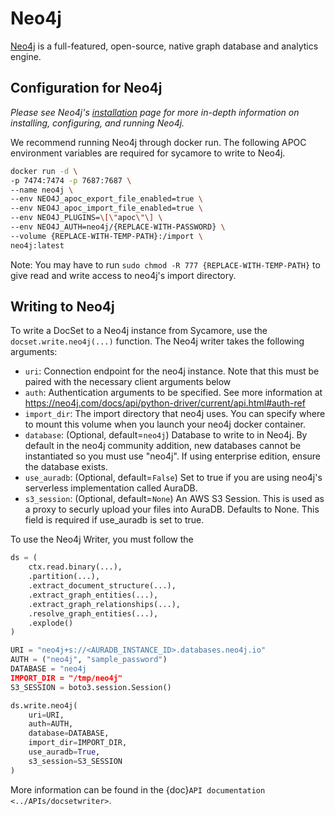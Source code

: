 # Neo4j

[Neo4j](https://neo4j.com/) is a full-featured, open-source, native graph database and analytics engine.

## Configuration for Neo4j

*Please see Neo4j's [installation](https://neo4j.com/docs/operations-manual/current/docker/introduction/) page for more in-depth information on installing, configuring, and running Neo4j.*

We recommend running Neo4j through docker run. The following APOC environment variables are required for sycamore to write to Neo4j.

```bash
docker run -d \
-p 7474:7474 -p 7687:7687 \
--name neo4j \
--env NEO4J_apoc_export_file_enabled=true \
--env NEO4J_apoc_import_file_enabled=true \
--env NEO4J_PLUGINS=\[\"apoc\"\] \
--env NEO4J_AUTH=neo4j/{REPLACE-WITH-PASSWORD} \
--volume {REPLACE-WITH-TEMP-PATH}:/import \
neo4j:latest
```

Note: You may have to run `sudo chmod -R 777 {REPLACE-WITH-TEMP-PATH}` to give read and write access to neo4j's import directory.

## Writing to Neo4j

To write a DocSet to a Neo4j instance from Sycamore, use the `docset.write.neo4j(...)` function. The Neo4j writer takes the following arguments:

- `uri`: Connection endpoint for the neo4j instance. Note that this must be paired with the
    necessary client arguments below
- `auth`: Authentication arguments to be specified. See more information at
    https://neo4j.com/docs/api/python-driver/current/api.html#auth-ref
- `import_dir`: The import directory that neo4j uses. You can specify where to mount this volume when you launch
    your neo4j docker container.
- `database`: (Optional, default=`neo4j`) Database to write to in Neo4j. By default in the neo4j community addition, new databases
    cannot be instantiated so you must use "neo4j". If using enterprise edition, ensure the database exists.
- `use_auradb`: (Optional, default=`False`) Set to true if you are using neo4j's serverless implementation called AuraDB.
- `s3_session`: (Optional, default=`None`) An AWS S3 Session. This is used as a proxy to securly upload your files into AuraDB. Defaults to None. This field is required if use_auradb is set to true.


To use the Neo4j Writer, you must follow the   
```python
ds = (
    ctx.read.binary(...),
    .partition(...),
    .extract_document_structure(...),
    .extract_graph_entities(...),
    .extract_graph_relationships(...),
    .resolve_graph_entities(...),
    .explode()
)

URI = "neo4j+s://<AURADB_INSTANCE_ID>.databases.neo4j.io"
AUTH = ("neo4j", "sample_password")
DATABASE = "neo4j
IMPORT_DIR = "/tmp/neo4j"
S3_SESSION = boto3.session.Session()

ds.write.neo4j(
    uri=URI, 
    auth=AUTH, 
    database=DATABASE, 
    import_dir=IMPORT_DIR, 
    use_auradb=True, 
    s3_session=S3_SESSION
)
```

More information can be found in the {doc}`API documentation <../APIs/docsetwriter>`.
